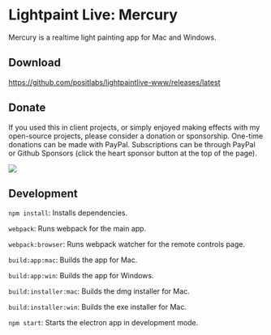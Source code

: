 # Lightpaint Live: Mercury

Mercury is a realtime light painting app for Mac and Windows.

## Download

https://github.com/positlabs/lightpaintlive-www/releases/latest

## Donate

If you used this in client projects, or simply enjoyed making effects with my open-source projects, please consider a donation or sponsorship. One-time donations can be made with PayPal. Subscriptions can be through PayPal or Github Sponsors (click the heart sponsor button at the top of the page).

[![](https://www.paypalobjects.com/en_US/i/btn/btn_donateCC_LG.gif)](https://www.paypal.com/cgi-bin/webscr?cmd=_s-xclick&hosted_button_id=YGS69CHAE9EQC&source=url)


## Development

`npm install`: Installs dependencies.

`webpack`: Runs webpack for the main app.

`webpack:browser`: Runs webpack watcher for the remote controls page.

`build:app:mac`: Builds the app for Mac.

`build:app:win`: Builds the app for Windows.

`build:installer:mac`: Builds the dmg installer for Mac.

`build:installer:win`: Builds the exe installer for Mac.

`npm start`: Starts the electron app in development mode.



